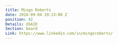 ```yaml
---
title: Mingo Roberts
date: 2018-09-04 19:13:00 Z
position: 42
Details: USAID
Section: board
Link: https://www.linkedin.com/in/mingoroberts/
---
```


